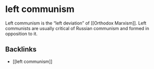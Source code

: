 # left communism

Left communism is the &ldquo;left deviation&rdquo; of [[Orthodox Marxism]]. Left communists are usually critical of Russian communism and formed in opposition to it.


<a id="org1510e06"></a>

## Backlinks

-   [[left communism]]
